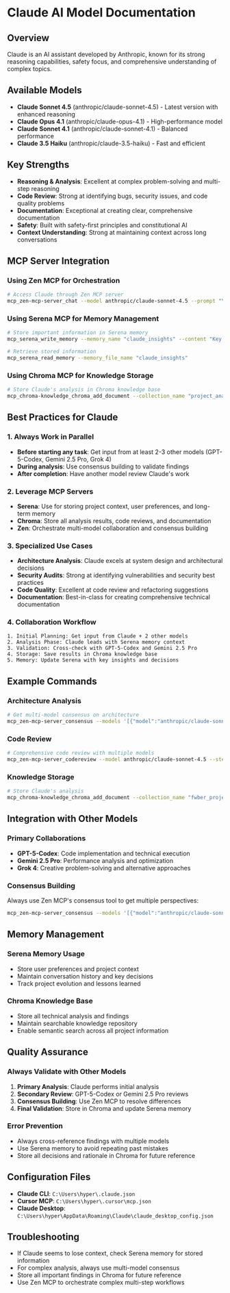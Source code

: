 # Claude AI Model Documentation

## Overview
Claude is an AI assistant developed by Anthropic, known for its strong reasoning capabilities, safety focus, and comprehensive understanding of complex topics.

## Available Models
- **Claude Sonnet 4.5** (anthropic/claude-sonnet-4.5) - Latest version with enhanced reasoning
- **Claude Opus 4.1** (anthropic/claude-opus-4.1) - High-performance model
- **Claude Sonnet 4.1** (anthropic/claude-sonnet-4.1) - Balanced performance
- **Claude 3.5 Haiku** (anthropic/claude-3.5-haiku) - Fast and efficient

## Key Strengths
- **Reasoning & Analysis**: Excellent at complex problem-solving and multi-step reasoning
- **Code Review**: Strong at identifying bugs, security issues, and code quality problems
- **Documentation**: Exceptional at creating clear, comprehensive documentation
- **Safety**: Built with safety-first principles and constitutional AI
- **Context Understanding**: Strong at maintaining context across long conversations

## MCP Server Integration

### Using Zen MCP for Orchestration
```bash
# Access Claude through Zen MCP server
mcp_zen-mcp-server_chat --model anthropic/claude-sonnet-4.5 --prompt "Your question here"
```

### Using Serena MCP for Memory Management
```bash
# Store important information in Serena memory
mcp_serena_write_memory --memory_name "claude_insights" --content "Key insights from Claude analysis"

# Retrieve stored information
mcp_serena_read_memory --memory_file_name "claude_insights"
```

### Using Chroma MCP for Knowledge Storage
```bash
# Store Claude's analysis in Chroma knowledge base
mcp_chroma-knowledge_chroma_add_document --collection_name "project_analysis" --document "Claude's comprehensive analysis..."
```

## Best Practices for Claude

### 1. Always Work in Parallel
- **Before starting any task**: Get input from at least 2-3 other models (GPT-5-Codex, Gemini 2.5 Pro, Grok 4)
- **During analysis**: Use consensus building to validate findings
- **After completion**: Have another model review Claude's work

### 2. Leverage MCP Servers
- **Serena**: Use for storing project context, user preferences, and long-term memory
- **Chroma**: Store all analysis results, code reviews, and documentation
- **Zen**: Orchestrate multi-model collaboration and consensus building

### 3. Specialized Use Cases
- **Architecture Analysis**: Claude excels at system design and architectural decisions
- **Security Audits**: Strong at identifying vulnerabilities and security best practices
- **Code Quality**: Excellent at code review and refactoring suggestions
- **Documentation**: Best-in-class for creating comprehensive technical documentation

### 4. Collaboration Workflow
```
1. Initial Planning: Get input from Claude + 2 other models
2. Analysis Phase: Claude leads with Serena memory context
3. Validation: Cross-check with GPT-5-Codex and Gemini 2.5 Pro
4. Storage: Save results in Chroma knowledge base
5. Memory: Update Serena with key insights and decisions
```

## Example Commands

### Architecture Analysis
```bash
# Get multi-model consensus on architecture
mcp_zen-mcp-server_consensus --models '[{"model":"anthropic/claude-sonnet-4.5","stance":"neutral"},{"model":"gpt-5-codex","stance":"for"},{"model":"gemini-2.5-pro","stance":"against"}]' --step "Evaluate microservices vs monolith architecture for FWBer project"
```

### Code Review
```bash
# Comprehensive code review with multiple models
mcp_zen-mcp-server_codereview --model anthropic/claude-sonnet-4.5 --step "Review FWBer security implementation" --relevant_files '["C:\\Users\\hyper\\fwber\\security-manager.php"]'
```

### Knowledge Storage
```bash
# Store Claude's analysis
mcp_chroma-knowledge_chroma_add_document --collection_name "fwber_project" --document "Claude Architecture Analysis: [detailed analysis content]"
```

## Integration with Other Models

### Primary Collaborations
- **GPT-5-Codex**: Code implementation and technical execution
- **Gemini 2.5 Pro**: Performance analysis and optimization
- **Grok 4**: Creative problem-solving and alternative approaches

### Consensus Building
Always use Zen MCP's consensus tool to get multiple perspectives:
```bash
mcp_zen-mcp-server_consensus --models '[{"model":"anthropic/claude-sonnet-4.5"},{"model":"gpt-5-codex"},{"model":"gemini-2.5-pro"}]' --step "Your question or analysis request"
```

## Memory Management

### Serena Memory Usage
- Store user preferences and project context
- Maintain conversation history and key decisions
- Track project evolution and lessons learned

### Chroma Knowledge Base
- Store all technical analysis and findings
- Maintain searchable knowledge repository
- Enable semantic search across all project information

## Quality Assurance

### Always Validate with Other Models
1. **Primary Analysis**: Claude performs initial analysis
2. **Secondary Review**: GPT-5-Codex or Gemini 2.5 Pro reviews
3. **Consensus Building**: Use Zen MCP to resolve differences
4. **Final Validation**: Store in Chroma and update Serena memory

### Error Prevention
- Always cross-reference findings with multiple models
- Use Serena memory to avoid repeating past mistakes
- Store all decisions and rationale in Chroma for future reference

## Configuration Files
- **Claude CLI**: `C:\Users\hyper\.claude.json`
- **Cursor MCP**: `C:\Users\hyper\.cursor\mcp.json`
- **Claude Desktop**: `C:\Users\hyper\AppData\Roaming\Claude\claude_desktop_config.json`

## Troubleshooting
- If Claude seems to lose context, check Serena memory for stored information
- For complex analysis, always use multi-model consensus
- Store all important findings in Chroma for future reference
- Use Zen MCP to orchestrate complex multi-step workflows
